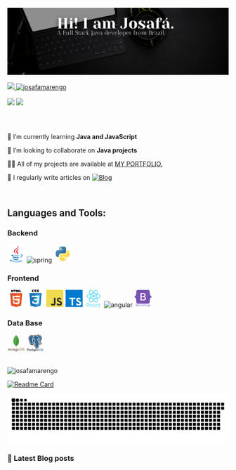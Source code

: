 <a href="https://linkedin.com/in/josafamarengo" target="_blank"><img title="Hey, Check Out my Linkedin" src="header.svg" target="_blank"/></a>
<div align="left">
  <a href="https://www.linkedin.com/in/josafamarengo" target="_blank">
    <img height="180em" src="https://github-readme-stats.vercel.app/api?username=josafamarengo&hide_border=true&bg_color=0D1117&text_color=f1f1f1&title_color=f4f4f4&hide_rank=true&include_all_commits=true&count_private=true" />
  </a>
  <a href="https://www.linkedin.com/in/josafamarengo" target="_blank">
    <img height="180em" src="https://github-readme-stats.vercel.app/api/top-langs?username=josafamarengo&show_icons=true&layout=compact&hide_border=true&bg_color=0D1117&text_color=f1f1f1&title_color=f4f4f4" alt="josafamarengo" />
  </a> 
</div>
<div align="left"></br>
  <a href="https://www.linkedin.com/in/josafamarengo" target="_blank"><img src="https://img.shields.io/badge/-LinkedIn-%230077B5?style=for-the-badge&logo=linkedin&logoColor=white" target="_blank"></a>
  <a href = "mailto:josafabmarengo@gmail.com" target="_blank"><img src="https://img.shields.io/badge/Gmail-D14836?style=for-the-badge&logo=gmail&logoColor=white" target="_blank"></a> 
</div>

##

</br>

🌱 I’m currently learning **Java and JavaScript**

👯 I’m looking to collaborate on **Java projects**

👨‍💻 All of my projects are available at [MY PORTFOLIO.](https://josafa.netlify.app/)

📝 I regularly write articles on <a href="https://josafa.hashnode.dev/" target="_blank"><img src="https://img.shields.io/badge/Hashnode-2962FF?style=for-the-badge&logo=hashnode&logoColor=white" alt="Blog" target="_blank" /></a>

<br/>

<div>
  <h2 align="left">Languages and Tools:</h3>
  <h3>Backend</h3>
  <img src="https://raw.githubusercontent.com/devicons/devicon/master/icons/java/java-original.svg" alt="java" width="40" height="40"/>
  <img src="https://www.vectorlogo.zone/logos/springio/springio-icon.svg" alt="spring" width="40" height="40"/>
  <img src="https://raw.githubusercontent.com/devicons/devicon/master/icons/python/python-original.svg" alt="python" width="40" height="40"/>
  
  <h3>Frontend</h3>
  <p>
    <img src="https://raw.githubusercontent.com/devicons/devicon/master/icons/html5/html5-original-wordmark.svg" alt="html5" width="40" height="40"/>
    <img src="https://raw.githubusercontent.com/devicons/devicon/master/icons/css3/css3-original-wordmark.svg" alt="css3" width="40" height="40"/> 
    <img src="https://raw.githubusercontent.com/devicons/devicon/master/icons/javascript/javascript-original.svg" alt="javascript" width="40" height="40"/>
    <img src="https://raw.githubusercontent.com/devicons/devicon/master/icons/typescript/typescript-original.svg" alt="typescript" width="40" height="40"/>
    <img src="https://raw.githubusercontent.com/devicons/devicon/master/icons/react/react-original-wordmark.svg" alt="react" width="40" height="40"/>
    <img src="https://angular.io/assets/images/logos/angular/angular.svg" alt="angular" width="40" height="40"/>
    <img src="https://raw.githubusercontent.com/devicons/devicon/master/icons/bootstrap/bootstrap-plain-wordmark.svg" alt="bootstrap" width="40" height="40"/>
  </p>
  
  <h3>Data Base</h3>
  <img src="https://raw.githubusercontent.com/devicons/devicon/master/icons/mongodb/mongodb-original-wordmark.svg" alt="mongodb" width="40" height="40"/>
  <img src="https://raw.githubusercontent.com/devicons/devicon/master/icons/postgresql/postgresql-original-wordmark.svg" alt="postgresql" width="40" height="40"/>
</div>


<div></br>
<p align="left"> <img src="https://komarev.com/ghpvc/?username=josafamarengo&label=Profile%20views&color=0e75b6&style=flat" alt="josafamarengo" /> </p></div

[![Readme Card](https://github-readme-stats.vercel.app/api/pin/?username=josafamarengo&repo=netflix-clone&hide_border=true&bg_color=0D1117&text_color=f1f1f1&title_color=f4f4f4&icon_color=ffff00)](https://github.com/anuraghazra/github-readme-stats)

  
  ![Snake animation](https://github.com/josafamarengo/josafamarengo/blob/output/github-contribution-grid-snake.svg)

<div>
<h3>📕 Latest Blog posts</h3>
<!-- BLOG-POST-LIST:START -->
<!-- BLOG-POST-LIST:END -->
</div>
